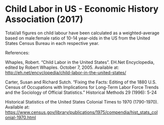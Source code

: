 # Child Labor in US - Economic History Association (2017)

Total/all figures on child labour have been calculated as a weighted-average based on male:female ratio of 10-14 year-olds in the US from the United States Census Bureau in each respective year.

References:

Whaples, Robert. “Child Labor in the United States”. EH.Net Encyclopedia, edited by Robert Whaples. October 7, 2005. Available at: http://eh.net/encyclopedia/child-labor-in-the-united-states/

Carter, Susan and Richard Sutch. “Fixing the Facts: Editing of the 1880 U.S. Census of Occupations with Implications for Long-Term Labor Force Trends and the Sociology of Official Statistics.” Historical Methods 29 (1996): 5-24

Historical Statistics of the United States Colonial Times to 1970 (1790-1970). Available at: https://www.census.gov/library/publications/1975/compendia/hist_stats_colonial-1970.html